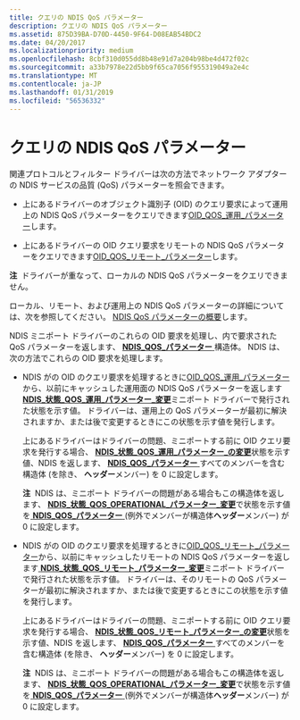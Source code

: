 ```yaml
---
title: クエリの NDIS QoS パラメーター
description: クエリの NDIS QoS パラメーター
ms.assetid: 875D39BA-D70D-4450-9F64-D08EAB54BDC2
ms.date: 04/20/2017
ms.localizationpriority: medium
ms.openlocfilehash: 8cbf310d055dd8b48e91d7a204b98be4d472f02c
ms.sourcegitcommit: a33b7978e22d5bb9f65ca7056f955319049a2e4c
ms.translationtype: MT
ms.contentlocale: ja-JP
ms.lasthandoff: 01/31/2019
ms.locfileid: "56536332"
---
```

# <a name="querying-ndis-qos-parameters"></a>クエリの NDIS QoS パラメーター


関連プロトコルとフィルター ドライバーは次の方法でネットワーク アダプターの NDIS サービスの品質 (QoS) パラメーターを照会できます。

-   上にあるドライバーのオブジェクト識別子 (OID) のクエリ要求によって運用上の NDIS QoS パラメーターをクエリできます[OID\_QOS\_運用\_パラメーター](https://msdn.microsoft.com/library/windows/hardware/hh451832)します。

-   上にあるドライバーの OID クエリ要求をリモートの NDIS QoS パラメーターをクエリできます[OID\_QOS\_リモート\_パラメーター](https://msdn.microsoft.com/library/windows/hardware/hh451841)します。

**注**  ドライバーが重なって、ローカルの NDIS QoS パラメーターをクエリできません。

 

ローカル、リモート、および運用上の NDIS QoS パラメーターの詳細については、次を参照してください。 [NDIS QoS パラメーターの概要](overview-of-ndis-qos-parameters.md)します。

NDIS ミニポート ドライバーのこれらの OID 要求を処理し、内で要求された QoS パラメーターを返します、 [ **NDIS\_QOS\_パラメーター** ](https://msdn.microsoft.com/library/windows/hardware/hh451640)構造体。 NDIS は、次の方法でこれらの OID 要求を処理します。

-   NDIS がの OID のクエリ要求を処理するときに[OID\_QOS\_運用\_パラメーター](https://msdn.microsoft.com/library/windows/hardware/hh451832)から、以前にキャッシュした運用面の NDIS QoS パラメーターを返します[ **NDIS\_状態\_QOS\_運用\_パラメーター\_変更**](https://msdn.microsoft.com/library/windows/hardware/hh439810)ミニポート ドライバーで発行された状態を示す値。 ドライバーは、運用上の QoS パラメーターが最初に解決されますか、または後で変更するときにこの状態を示す値を発行します。

    上にあるドライバーはドライバーの問題、ミニポートする前に OID クエリ要求を発行する場合、 [ **NDIS\_状態\_QOS\_運用\_パラメーター\_の変更**](https://msdn.microsoft.com/library/windows/hardware/hh439810)状態を示す値、NDIS を返します、 [ **NDIS\_QOS\_パラメーター** ](https://msdn.microsoft.com/library/windows/hardware/hh451640)すべてのメンバーを含む構造体 (を除き、 **ヘッダー**メンバー) を 0 に設定します。

    **注**  NDIS は、ミニポート ドライバーの問題がある場合もこの構造体を返します、 [ **NDIS\_状態\_QOS\_OPERATIONAL\_パラメーター\_変更**](https://msdn.microsoft.com/library/windows/hardware/hh439810)で状態を示す値を[ **NDIS\_QOS\_パラメーター** ](https://msdn.microsoft.com/library/windows/hardware/hh451640) (例外でメンバーが構造体**ヘッダー**メンバー) が 0 に設定します。

     

-   NDIS がの OID のクエリ要求を処理するときに[OID\_QOS\_リモート\_パラメーター](https://msdn.microsoft.com/library/windows/hardware/hh451841)から、以前にキャッシュしたリモートの NDIS QoS パラメーターを返します[ **NDIS\_状態\_QOS\_リモート\_パラメーター\_変更**](https://msdn.microsoft.com/library/windows/hardware/hh439812)ミニポート ドライバーで発行された状態を示す値。 ドライバーは、そのリモートの QoS パラメーターが最初に解決されますか、または後で変更するときにこの状態を示す値を発行します。

    上にあるドライバーはドライバーの問題、ミニポートする前に OID クエリ要求を発行する場合、 [ **NDIS\_状態\_QOS\_リモート\_パラメーター\_の変更**](https://msdn.microsoft.com/library/windows/hardware/hh439812)状態を示す値、NDIS を返します、 [ **NDIS\_QOS\_パラメーター** ](https://msdn.microsoft.com/library/windows/hardware/hh451640)すべてのメンバーを含む構造体 (を除き、 **ヘッダー**メンバー) を 0 に設定します。

    **注**  NDIS は、ミニポート ドライバーの問題がある場合もこの構造体を返します、 [ **NDIS\_状態\_QOS\_OPERATIONAL\_パラメーター\_変更**](https://msdn.microsoft.com/library/windows/hardware/hh439810)で状態を示す値を[ **NDIS\_QOS\_パラメーター** ](https://msdn.microsoft.com/library/windows/hardware/hh451640) (例外でメンバーが構造体**ヘッダー**メンバー) が 0 に設定します。

     

 

 





